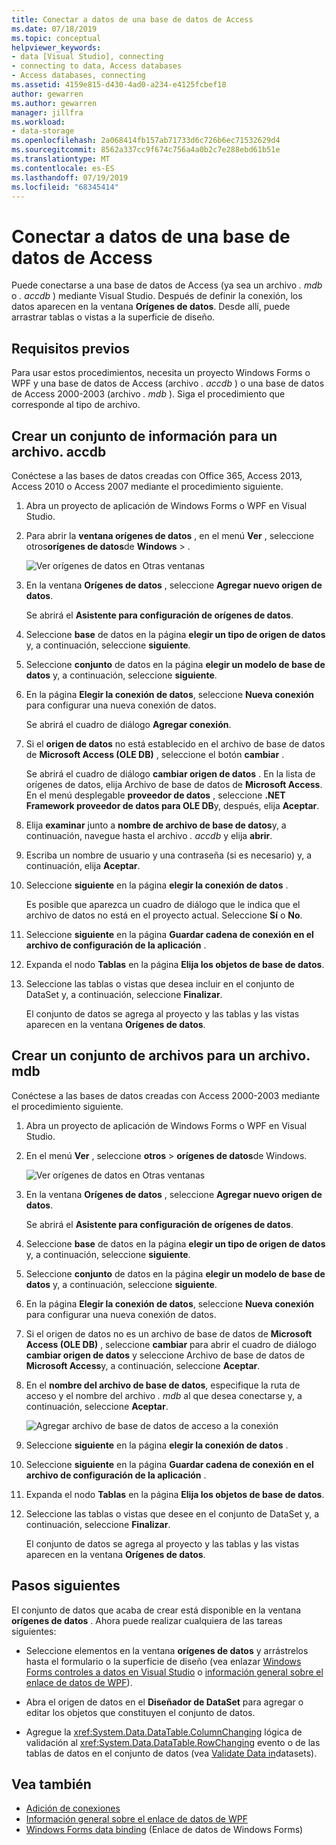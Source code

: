 ```yaml
---
title: Conectar a datos de una base de datos de Access
ms.date: 07/18/2019
ms.topic: conceptual
helpviewer_keywords:
- data [Visual Studio], connecting
- connecting to data, Access databases
- Access databases, connecting
ms.assetid: 4159e815-d430-4ad0-a234-e4125fcbef18
author: gewarren
ms.author: gewarren
manager: jillfra
ms.workload:
- data-storage
ms.openlocfilehash: 2a068414fb157ab71733d6c726b6ec71532629d4
ms.sourcegitcommit: 8562a337cc9f674c756a4a0b2c7e288ebd61b51e
ms.translationtype: MT
ms.contentlocale: es-ES
ms.lasthandoff: 07/19/2019
ms.locfileid: "68345414"
---
```

# <a name="connect-to-data-in-an-access-database"></a>Conectar a datos de una base de datos de Access

Puede conectarse a una base de datos de Access (ya sea un archivo *. mdb* o *. accdb* ) mediante Visual Studio. Después de definir la conexión, los datos aparecen en la ventana **Orígenes de datos**. Desde allí, puede arrastrar tablas o vistas a la superficie de diseño.

## <a name="prerequisites"></a>Requisitos previos

Para usar estos procedimientos, necesita un proyecto Windows Forms o WPF y una base de datos de Access (archivo *. accdb* ) o una base de datos de Access 2000-2003 (archivo *. mdb* ). Siga el procedimiento que corresponde al tipo de archivo.

## <a name="create-a-dataset-for-an-accdb-file"></a>Crear un conjunto de información para un archivo. accdb

Conéctese a las bases de datos creadas con Office 365, Access 2013, Access 2010 o Access 2007 mediante el procedimiento siguiente.

1. Abra un proyecto de aplicación de Windows Forms o WPF en Visual Studio.

2. Para abrir la **ventana orígenes de datos** , en el menú **Ver** , seleccione otros**orígenes de datos**de **Windows** > .

   ![Ver orígenes de datos en Otras ventanas](../data-tools/media/viewdatasources.png)

3. En la ventana **Orígenes de datos** , seleccione **Agregar nuevo origen de datos**.

   Se abrirá el **Asistente para configuración de orígenes de datos**.

4. Seleccione **base** de datos en la página **elegir un tipo de origen de datos** y, a continuación, seleccione **siguiente**.

5. Seleccione **conjunto** de datos en la página **elegir un modelo de base de datos** y, a continuación, seleccione **siguiente**.

6. En la página **Elegir la conexión de datos**, seleccione **Nueva conexión** para configurar una nueva conexión de datos.

   Se abrirá el cuadro de diálogo **Agregar conexión**.

7. Si el **origen de datos** no está establecido en el archivo de base de datos de **Microsoft Access (OLE DB)** , seleccione el botón **cambiar** .

   Se abrirá el cuadro de diálogo **cambiar origen de datos** . En la lista de orígenes de datos, elija Archivo de base de datos de **Microsoft Access**. En el menú desplegable **proveedor de datos** , seleccione **.NET Framework proveedor de datos para OLE DB**y, después, elija **Aceptar**.

8. Elija **examinar** junto a **nombre de archivo de base de datos**y, a continuación, navegue hasta el archivo *. accdb* y elija **abrir**.

9. Escriba un nombre de usuario y una contraseña (si es necesario) y, a continuación, elija **Aceptar**.

10. Seleccione **siguiente** en la página **elegir la conexión de datos** .

    Es posible que aparezca un cuadro de diálogo que le indica que el archivo de datos no está en el proyecto actual. Seleccione **Sí** o **No**.

11. Seleccione **siguiente** en la página **Guardar cadena de conexión en el archivo de configuración de la aplicación** .

12. Expanda el nodo **Tablas** en la página **Elija los objetos de base de datos**.

13. Seleccione las tablas o vistas que desea incluir en el conjunto de DataSet y, a continuación, seleccione **Finalizar**.

    El conjunto de datos se agrega al proyecto y las tablas y las vistas aparecen en la ventana **Orígenes de datos**.

## <a name="create-a-dataset-for-an-mdb-file"></a>Crear un conjunto de archivos para un archivo. mdb

Conéctese a las bases de datos creadas con Access 2000-2003 mediante el procedimiento siguiente.

1. Abra un proyecto de aplicación de Windows Forms o WPF en Visual Studio.

2. En el menú **Ver** , seleccione **otros** > **orígenes de datos**de Windows.

   ![Ver orígenes de datos en Otras ventanas](../data-tools/media/viewdatasources.png)

3. En la ventana **Orígenes de datos** , seleccione **Agregar nuevo origen de datos**.

    Se abrirá el **Asistente para configuración de orígenes de datos**.

4. Seleccione **base** de datos en la página **elegir un tipo de origen de datos** y, a continuación, seleccione **siguiente**.

5. Seleccione **conjunto** de datos en la página **elegir un modelo de base de datos** y, a continuación, seleccione **siguiente**.

6. En la página **Elegir la conexión de datos**, seleccione **Nueva conexión** para configurar una nueva conexión de datos.

7. Si el origen de datos no es un archivo de base de datos de **Microsoft Access (OLE DB)** , seleccione **cambiar** para abrir el cuadro de diálogo **cambiar origen de datos** y seleccione Archivo de base de datos de **Microsoft Access**y, a continuación, seleccione **Aceptar**.

8. En el **nombre del archivo de base de datos**, especifique la ruta de acceso y el nombre del archivo *. mdb* al que desea conectarse y, a continuación, seleccione **Aceptar**.

   ![Agregar archivo de base de datos de acceso a la conexión](../data-tools/media/add-connection-access-db.png)

9. Seleccione **siguiente** en la página **elegir la conexión de datos** .

10. Seleccione **siguiente** en la página **Guardar cadena de conexión en el archivo de configuración de la aplicación** .

11. Expanda el nodo **Tablas** en la página **Elija los objetos de base de datos**.

12. Seleccione las tablas o vistas que desee en el conjunto de DataSet y, a continuación, seleccione **Finalizar**.

    El conjunto de datos se agrega al proyecto y las tablas y las vistas aparecen en la ventana **Orígenes de datos**.

## <a name="next-steps"></a>Pasos siguientes

El conjunto de datos que acaba de crear está disponible en la ventana **orígenes de datos** . Ahora puede realizar cualquiera de las tareas siguientes:

- Seleccione elementos en la ventana **orígenes de datos** y arrástrelos hasta el formulario o la superficie de diseño (vea enlazar [Windows Forms controles a datos en Visual Studio](../data-tools/bind-windows-forms-controls-to-data-in-visual-studio.md) o [información general sobre el enlace de datos de WPF](/dotnet/framework/wpf/data/data-binding-overview)).

- Abra el origen de datos en el **Diseñador de DataSet** para agregar o editar los objetos que constituyen el conjunto de datos.

- Agregue la <xref:System.Data.DataTable.ColumnChanging> lógica de validación al <xref:System.Data.DataTable.RowChanging> evento o de las tablas de datos en el conjunto de datos (vea [Validate Data in](../data-tools/validate-data-in-datasets.md)datasets).

## <a name="see-also"></a>Vea también

- [Adición de conexiones](../data-tools/add-new-connections.md)
- [Información general sobre el enlace de datos de WPF](/dotnet/framework/wpf/data/data-binding-overview)
- [Windows Forms data binding](/dotnet/framework/winforms/data-binding-and-windows-forms) (Enlace de datos de Windows Forms)
